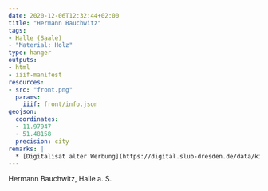 ```yaml
---
date: 2020-12-06T12:32:44+02:00
title: "Hermann Bauchwitz"
tags:
- Halle (Saale)
- "Material: Holz"
type: hanger
outputs:
- html
- iiif-manifest
resources:
- src: "front.png"
  params:
    iiif: front/info.json
geojson:
  coordinates:
  - 11.97947
  - 51.48158
  precision: city
remarks: |
  * [Digitalisat alter Werbung](https://digital.slub-dresden.de/data/kitodo/Auer_173565485X-18990319/Auer_173565485X-18990319_tif/jpegs/00000001.tif.pdf)
---
```

Hermann Bauchwitz, Halle a. S.
